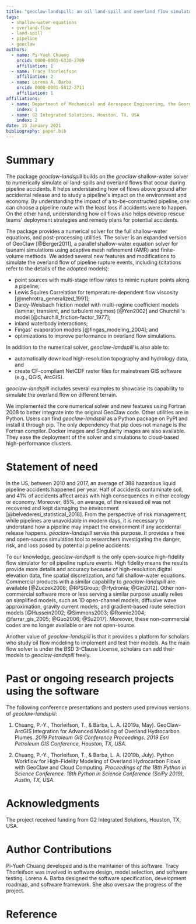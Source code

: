 ```yaml
---
title: "geoclaw-landspill: an oil land-spill and overland flow simulator for pipeline rupture events"
tags:
  - shallow-water-equations
  - overland-flow
  - land-spill
  - pipeline
  - geoclaw
authors:
  - name: Pi-Yueh Chuang
    orcid: 0000-0001-6330-2709
    affiliation: 1
  - name: Tracy Thorleifson
    affiliation: 2
  - name: Lorena A. Barba
    orcid: 0000-0001-5812-2711
    affiliation: 1
affiliations:
  - name: Department of Mechanical and Aerospace Engineering, the George Washington University, Washington, DC, USA
    index: 1
  - name: G2 Integrated Solutions, Houston, TX, USA
    index: 2
date: 15 January 2021
bibliography: paper.bib
---
```


# Summary

The package *geoclaw-landspill* builds on the *geoclaw* shallow-water solver to numerically simulate oil land-spills and overland flows that occur during pipeline accidents.
It helps understanding how oil flows above ground after accidental release and to study a pipeline's impact on the environment and economy.
By understanding the impact of a to-be-constructed pipeline, one can choose a pipeline route with the least loss if accidents were to happen.
On the other hand, understanding how oil flows also helps develop rescue teams' deployment strategies and remedy plans for potential accidents.

The package provides a numerical solver for the full shallow-water equations, and post-processing utilities.
The solver is an expanded version of GeoClaw [@Berger2011],
a parallel shallow-water equation solver for tsunami simulations using adaptive mesh refinement (AMR) and finite-volume methods.
We added several new features and modifications to simulate the overland flow of pipeline rupture events, including (citations refer to the details of the adopted models):

* point sources with multi-stage inflow rates to mimic rupture points along a pipeline;
* Lewis Squires Correlation for temperature-dependent flow viscosity [@mehrotra_generalized_1991];
* Darcy-Weisbach friction model with multi-regime coefficient models (laminar, transient, and turbulent regimes) [@Yen2002] and Churchill's model [@churchill_friction-factor_1977];
* inland waterbody interactions;
* Fingas' evaporation models [@fingas_modeling_2004]; and
* optimizations to improve performance in overland flow simulations.

In addition to the numerical solver, *geoclaw-landspill* is also able to:

* automatically download high-resolution topography and hydrology data, and
* create CF-compliant NetCDF raster files for mainstream GIS software (e.g., QGIS, ArcGIS).

*geoclaw-landspill* includes several examples to showcase its capability to simulate the overland flow on different terrain.

We implemented the core numerical solver and new features using Fortran 2008 to better integrate into the original GeoClaw code.
Other utilities are in Python.
Users can find *geoclaw-landspill* as a Python package on PyPI and install it through pip.
The only dependency that pip does not manage is the Fortran compiler.
Docker images and Singularity images are also available.
They ease the deployment of the solver and simulations to cloud-based high-performance clusters.

# Statement of need

In the US, between 2010 and 2017, an average of 388 hazardous liquid pipeline accidents happened per year.
Half of accidents contaminate soil, and 41% of accidents affect areas with high consequences in either ecology or economy.
Moreover, 85%, on average, of the released oil was not recovered and kept damaging the environment
[@belvederesi_statistical_2018].
From the perspective of risk management, while pipelines are unavoidable in modern days, it is necessary to understand how a pipeline may impact the environment if any accidental release happens.
*geoclaw-landspill* serves this purpose.
It provides a free and open-source simulation tool to researchers investigating the danger, risk, and loss posed by potential pipeline accidents.

To our knowledge, *geoclaw-landspill* is the only open-source high-fidelity flow simulator for oil pipeline rupture events.
High fidelity means the results provide more details and accuracy because of high-resolution digital elevation data, fine spatial discretization, and full shallow-water equations.
Commercial products with a similar capability to *geoclaw-landspill* are available [@Zuczek2008; @RPSGroup; @Hydronia; @Gin2012].
Other non-commercial software more or less serving a similar purpose usually relies on simplified models, such as 1D open-channel models, diffusive wave approximation, gravity current models, and gradient-based route selection models [@Hussein2002; @Simmons2003; @Ronnie2004; @farrar_gis_2005; @Guo2006; @Su2017].
Moreover, these non-commercial codes are no longer available or are not open-source.

Another value of *geoclaw-landspill* is that it provides a platform for scholars who study oil flow modeling to implement and test their models.
As the main flow solver is under the BSD 3-Clause License, scholars can add their models to *geoclaw-landspill* freely.

# Past or ongoing research projects using the software

The following conference presentations and posters used previous versions of
*geoclaw-landspill*:

1. Chuang, P.-Y., Thorleifson, T., & Barba, L. A. (2019a, May). GeoClaw-ArcGIS Integration for Advanced Modeling of Overland Hydrocarbon Plumes. *2019 Petroleum GIS Conference Proceedings. 2019 Esri Petroleum GIS Conference, Houston, TX, USA*.

2. Chuang, P.-Y., Thorleifson, T., & Barba, L. A. (2019b, July). Python Workflow for High-Fidelity Modeling of Overland Hydrocarbon Flows with GeoClaw and Cloud Computing. *Proceedings of the 18th Python in Science Conference. 18th Python in Science Conference (SciPy 2019), Austin, TX, USA*.


# Acknowledgments

The project received funding from G2 Integrated Solutions, Houston, TX, USA.

# Author Contributions

Pi-Yueh Chuang developed and is the maintainer of this software.
Tracy Thorleifson was involved in software design, model selection, and software testing.
Lorena A. Barba designed the software specification, development roadmap, and software framework.
She also oversaw the progress of the project.

# Reference
